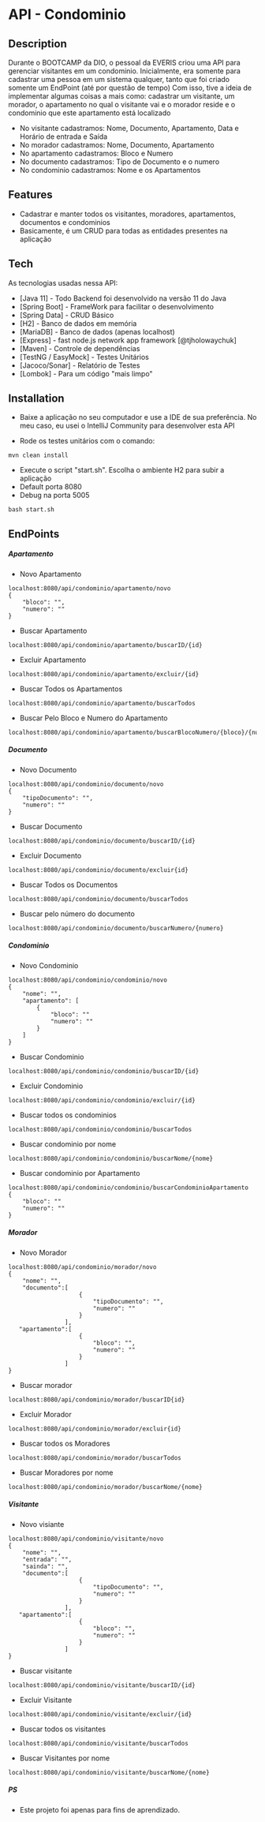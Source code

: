 # API - Condominio

## Description

Durante o BOOTCAMP da DIO, o pessoal da EVERIS criou uma API para gerenciar visitantes em um condominio.
Inicialmente, era somente para cadastrar uma pessoa em um sistema qualquer, tanto que foi criado somente um EndPoint (até por questão de tempo)
Com isso, tive a ideia de implementar algumas coisas a mais como: cadastrar um visitante, um morador, o apartamento no qual o visitante vai e o morador reside e o condominio que este apartamento está localizado

- No visitante cadastramos: Nome, Documento, Apartamento, Data e Horário de entrada e Saída
- No morador cadastramos: Nome, Documento, Apartamento
- No apartamento cadastramos: Bloco e Numero
- No documento cadastramos: Tipo de Documento e o numero
- No condominio cadastramos: Nome e os Apartamentos

## Features

- Cadastrar e manter todos os visitantes, moradores, apartamentos, documentos e condominios
- Basicamente, é um CRUD para todas as entidades presentes na aplicação

## Tech

As tecnologias usadas nessa API: 

- [Java 11] - Todo Backend foi desenvolvido na versão 11 do Java
- [Spring Boot] - FrameWork para facilitar o desenvolvimento
- [Spring Data] - CRUD Básico
- [H2] - Banco de dados em memória 
- [MariaDB] - Banco de dados (apenas localhost)
- [Express] - fast node.js network app framework [@tjholowaychuk]
- [Maven] - Controle de dependências
- [TestNG / EasyMock] - Testes Unitários
- [Jacoco/Sonar] - Relatório de Testes
- [Lombok] - Para um código "mais limpo"

## Installation

- Baixe a aplicação no seu computador e use a IDE de sua preferência. No meu caso, eu usei o IntelliJ Community para desenvolver esta API

- Rode os testes unitários com o comando:
```
mvn clean install
```

- Execute o script "start.sh". Escolha o ambiente H2 para subir a aplicação 
- Default porta 8080
- Debug na porta 5005
```
bash start.sh
```

## EndPoints

##### Apartamento
- Novo Apartamento
```
localhost:8080/api/condominio/apartamento/novo
{
    "bloco": "",
    "numero": ""
}
```
- Buscar Apartamento
```
localhost:8080/api/condominio/apartamento/buscarID/{id}
```
- Excluir Apartamento
```
localhost:8080/api/condominio/apartamento/excluir/{id}
```
- Buscar Todos os Apartamentos
```
localhost:8080/api/condominio/apartamento/buscarTodos
```
- Buscar Pelo Bloco e Numero do Apartamento
```
localhost:8080/api/condominio/apartamento/buscarBlocoNumero/{bloco}/{numero}
```

##### Documento
- Novo Documento
```
localhost:8080/api/condominio/documento/novo
{
    "tipoDocumento": "", 
    "numero": ""
}
```
- Buscar Documento
```
localhost:8080/api/condominio/documento/buscarID/{id}
```
- Excluir Documento
```
localhost:8080/api/condominio/documento/excluir{id}
```
- Buscar Todos os Documentos
```
localhost:8080/api/condominio/documento/buscarTodos
```
- Buscar pelo número do documento
```
localhost:8080/api/condominio/documento/buscarNumero/{numero}
```

##### Condominio
- Novo Condominio
```
localhost:8080/api/condominio/condominio/novo
{
    "nome": "",
    "apartamento": [
        {
            "bloco": ""
            "numero": ""
        }
    ]
}
```
- Buscar Condominio
```
localhost:8080/api/condominio/condominio/buscarID/{id}
```
- Excluir Condominio
```
localhost:8080/api/condominio/condominio/excluir/{id}
```
- Buscar todos os condominios
```
localhost:8080/api/condominio/condominio/buscarTodos
```
- Buscar condominio por nome
```
localhost:8080/api/condominio/condominio/buscarNome/{nome}
```
- Buscar condominio por Apartamento
```
localhost:8080/api/condominio/condominio/buscarCondominioApartamento
{
    "bloco": ""
    "numero": ""
}
``` 
##### Morador
- Novo Morador
```
localhost:8080/api/condominio/morador/novo 
{
    "nome": "",
    "documento":[
                    {
                        "tipoDocumento": "", 
                        "numero": ""
                    }
                ],
   "apartamento":[
                    {
                        "bloco": "",
                        "numero": ""
                    }
                ]
}
``` 
- Buscar morador
```
localhost:8080/api/condominio/morador/buscarID{id}
```
- Excluir Morador
```
localhost:8080/api/condominio/morador/excluir{id}
```
- Buscar todos os Moradores
```
localhost:8080/api/condominio/morador/buscarTodos
```
- Buscar Moradores por nome
```
localhost:8080/api/condominio/morador/buscarNome/{nome}
```

##### Visitante
- Novo visiante
```
localhost:8080/api/condominio/visitante/novo
{
    "nome": "",
    "entrada": "",
    "sainda": "",
    "documento":[
                    {
                        "tipoDocumento": "", 
                        "numero": ""
                    }
                ],
   "apartamento":[
                    {
                        "bloco": "",
                        "numero": ""
                    }
                ]
}
```
- Buscar visitante
```
localhost:8080/api/condominio/visitante/buscarID/{id}
```
- Excluir Visitante
```
localhost:8080/api/condominio/visitante/excluir/{id}
```
- Buscar todos os visitantes
```
localhost:8080/api/condominio/visitante/buscarTodos
```
- Buscar Visitantes por nome
```
localhost:8080/api/condominio/visitante/buscarNome/{nome}
```

##### PS

- Este projeto foi apenas para fins de aprendizado.
